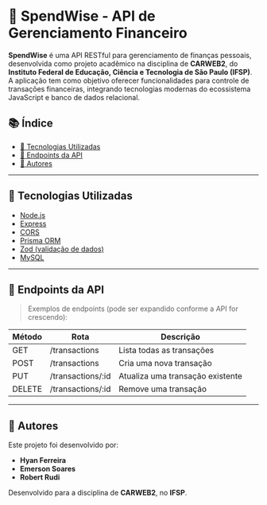 # 💸 SpendWise - API de Gerenciamento Financeiro

**SpendWise** é uma API RESTful para gerenciamento de finanças pessoais, desenvolvida como projeto acadêmico na disciplina de **CARWEB2**, do **Instituto Federal de Educação, Ciência e Tecnologia de São Paulo (IFSP)**. A aplicação tem como objetivo oferecer funcionalidades para controle de transações financeiras, integrando tecnologias modernas do ecossistema JavaScript e banco de dados relacional.

## 📚 Índice

- [🔧 Tecnologias Utilizadas](#-tecnologias-utilizadas)
- [🔗 Endpoints da API](#-endpoints-da-api)
- [👥 Autores](#-autores)

---

## 🔧 Tecnologias Utilizadas

- [Node.js](https://nodejs.org/)
- [Express](https://expressjs.com/)
- [CORS](https://www.npmjs.com/package/cors)
- [Prisma ORM](https://www.prisma.io/)
- [Zod (validação de dados)](https://zod.dev/)
- [MySQL](https://www.mysql.com/)

---

## 🔗 Endpoints da API

> Exemplos de endpoints (pode ser expandido conforme a API for crescendo):

| Método | Rota              | Descrição                        |
|--------|-------------------|----------------------------------|
| GET    | /transactions     | Lista todas as transações        |
| POST   | /transactions     | Cria uma nova transação          |
| PUT    | /transactions/:id | Atualiza uma transação existente |
| DELETE | /transactions/:id | Remove uma transação             |

---

## 👥 Autores

Este projeto foi desenvolvido por:

- **Hyan Ferreira**  
- **Emerson Soares**  
- **Robert Rudi**

Desenvolvido para a disciplina de **CARWEB2**, no **IFSP**.
